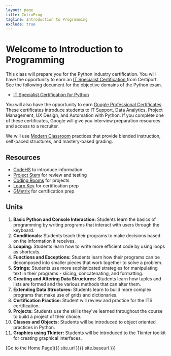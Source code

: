 ```yaml
---
layout: page
title: IntroProg
tagline: Introduction to Programming
exclude: true
---
```

# Welcome to Introduction to Programming

This class will prepare you for the Python industry certification. You will have the opportunity to earn an [IT Specialist Certification
](https://certiport.pearsonvue.com/Certifications/ITSpecialist/Certification/Certify) from Certiport.  See the following document for the objective domains of the Python exam.

- [IT Specialist Certification for Python](https://certiport.pearsonvue.com/fc/ITS/python)

You will also have the opportunity to earn [Google Professional Certificates](https://grow.google/certificates/). These certificates introduce students to IT Support, Data Analytics, Project Management, UX Design, and Automation with Python. If you complete one of these certificates, Google will give you interview preparation resources and access to a recruiter.

We will use [Modern Classroom](https://www.modernclassrooms.org/) practices that provide blended instruction, self-paced structures, and mastery-based grading.

## Resources
* [CodeHS](https://codehs.com/uploads/386763030394e0698295bed89da48f06) to introduce information
* [Project Stem](https://projectstem.org/high-school/ap-cs-a) for review and testing
* [Coding Rooms](http://codingrooms.com/) for projects
* [Learn Key](https://www.learnkey.com/course/detail/41E83519-DE51-46B4-9D8D-341C17BFE78E) for certification prep
* [GMetrix](gmetrix.com/Products/Details/ITS-Python-Practice-Tests) for certification prep

## Units
1. **Basic Python and Console Interaction:** Students learn the basics of programming by writing programs that interact with users through the keyboard.
1. **Conditionals:** Students teach their programs to make decisions based on the information it receives.
1. **Looping:** Students learn how to write more efficient code by using loops as shortcuts.
1. **Functions and Exceptions:** Students learn how their programs can be decomposed into smaller pieces that work together to solve a problem.
1. **Strings:** Students use more sophisticated strategies for manipulating text in their programs - slicing, concatenating, and formatting.
1. **Creating and Altering Data Structures:** Students learn how tuples and lists are formed and the various methods that can alter them.
1. **Extending Data Structures:** Students learn to build more complex programs that make use of grids and dictionaries.
1. **Certification Practice:** Student will review and practice for the ITS certification.
1. **Projects:** Students use the skills they've learned throughout the course to build a project of their choice.
1. **Classes and Objects:** Students will be introduced to object oriented practices in Python.
1. **Graphics using Tkinter:** Students will be introduced to the Tkinter toolkit for creating graphical interfaces.

[Go to the Home Page]({{ site.url }}{{ site.baseurl }})
